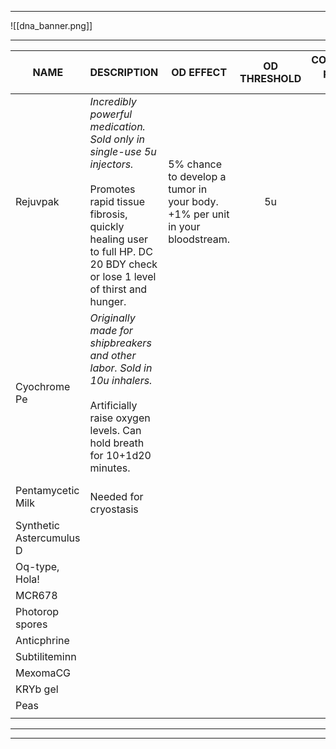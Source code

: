 
---

![[dna_banner.png]]

---

| **NAME**                 | **DESCRIPTION**                                                                                                                                                                                       | **OD EFFECT**                                                                | **OD THRESHOLD** | **COST per 5u** |
| ------------------------ | ----------------------------------------------------------------------------------------------------------------------------------------------------------------------------------------------------- | ---------------------------------------------------------------------------- | :--------------: | --------------: |
| Rejuvpak                 | *Incredibly powerful medication. Sold only in single-use 5u injectors.*<br><br>Promotes rapid tissue fibrosis, quickly healing user to full HP. DC 20 BDY check or lose 1 level of thirst and hunger. | 5% chance to develop a tumor in your body. +1% per unit in your bloodstream. |        5u        |                 |
| Cyochrome Pe             | *Originally made for shipbreakers and other labor. Sold in 10u inhalers.*<br><br>Artificially raise oxygen levels. Can hold breath for 10+1d20 minutes.                                               |                                                                              |                  |                 |
| Pentamycetic Milk        | <br>Needed for cryostasis                                                                                                                                                                             |                                                                              |                  |                 |
| Synthetic Astercumulus D |                                                                                                                                                                                                       |                                                                              |                  |                 |
| Oq-type, Hola!           |                                                                                                                                                                                                       |                                                                              |                  |                 |
| MCR678                   |                                                                                                                                                                                                       |                                                                              |                  |                 |
| Photorop spores          |                                                                                                                                                                                                       |                                                                              |                  |                 |
| Anticphrine              |                                                                                                                                                                                                       |                                                                              |                  |                 |
| Subtiliteminn            |                                                                                                                                                                                                       |                                                                              |                  |                 |
| MexomaCG                 |                                                                                                                                                                                                       |                                                                              |                  |                 |
| KRYb gel                 |                                                                                                                                                                                                       |                                                                              |                  |                 |
| Peas                     |                                                                                                                                                                                                       |                                                                              |                  |                 |
|                          |                                                                                                                                                                                                       |                                                                              |                  |                 |

---
---
